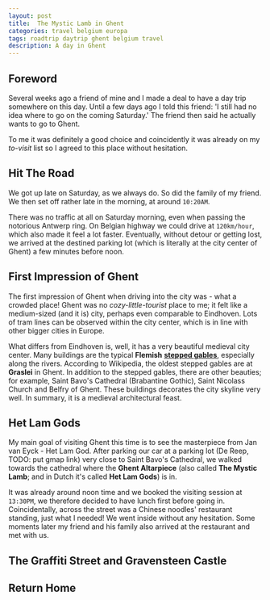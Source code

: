 ```yaml
---
layout: post
title:  The Mystic Lamb in Ghent
categories: travel belgium europa
tags: roadtrip daytrip ghent belgium travel
description: A day in Ghent
---
```



## Foreword

Several weeks ago a friend of mine and I made a deal to have a day trip somewhere on this day. Until
a few days ago I told this friend: 'I still had no idea where to go on the coming Saturday.' The friend
then said he actually wants to go to Ghent.

To me it was definitely a good choice and coincidently it was already on my *to-visit* list so I agreed
to this place without hesitation.


## Hit The Road

We got up late on Saturday, as we always do. So did the family of my friend. We then set off rather late
in the morning, at around `10:20AM`.

There was no traffic at all on Saturday morning, even when passing the notorious Antwerp ring. On Belgian
highway we could drive at `120km/hour`, which also made it feel a lot faster. Eventually, without detour or
getting lost, we arrived at the destined parking lot (which is literally at the city center of Ghent) a few
minutes before noon.


## First Impression of Ghent

The first impression of Ghent when driving into the city was - what a crowded place! Ghent was no *cozy-little-tourist*
place to me; it felt like a medium-sized (and it is) city, perhaps even comparable to Eindhoven. Lots of tram lines can
be observed within the city center, which is in line with other bigger cities in Europe.

What differs from Eindhoven is, well, it has a very beautiful medieval city center. Many buildings are the typical **Flemish**
[**stepped gables**][stepped-gable], especially along the rivers. According to Wikipedia, the oldest stepped gables are at
**Graslei** in Ghent. In addition to the stepped gables, there are other beauties; for example, Saint Bavo's Cathedral (Brabantine
Gothic), Saint Nicolass Church and Belfry of Ghent. These buildings decorates the city skyline very well. In summary, it is a
medieval architectural feast.


## **Het Lam Gods**

My main goal of visiting Ghent this time is to see the masterpiece from Jan van Eyck - Het Lam God. After parking our car at
a parking lot (De Reep, TODO: put gmap link) very close to Saint Bavo's Cathedral, we walked towards the cathedral where the
**Ghent Altarpiece** (also called **The Mystic Lamb**; and in Dutch it's called **Het Lam Gods**) is in.

It was already around noon time and we booked the visiting session at `13:30PM`, we therefore decided to have lunch first
before going in. Coincidentally, across the street was a Chinese noodles' restaurant standing, just what I needed! We went
inside without any hesitation. Some moments later my friend and his family also arrived at the restaurant and met with us.


## The Graffiti Street and Gravensteen Castle

## Return Home


[stepped-gable]: https://en.wikipedia.org/wiki/Stepped_gable